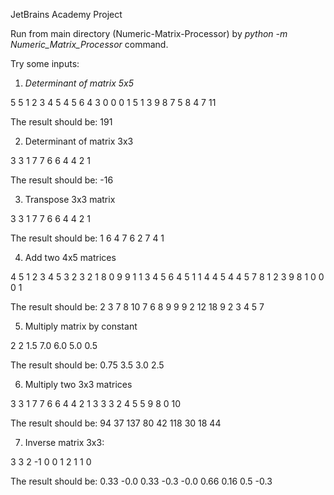 JetBrains Academy Project

Run from main directory (Numeric-Matrix-Processor) by *python -m Numeric_Matrix_Processor* command.

Try some inputs:

1. *Determinant of matrix 5x5*

5 5
1 2 3 4 5
4 5 6 4 3
0 0 0 1 5
1 3 9 8 7
5 8 4 7 11

The result should be:
191

2. Determinant of matrix 3x3

3 3
1 7 7
6 6 4
4 2 1

The result should be:
-16

3. Transpose 3x3 matrix

3 3
1 7 7
6 6 4
4 2 1

The result should be:
1 6 4
7 6 2
7 4 1

4. Add two 4x5 matrices

4 5
1 2 3 4 5
3 2 3 2 1
8 0 9 9 1
1 3 4 5 6
4 5
1 1 4 4 5
4 4 5 7 8
1 2 3 9 8
1 0 0 0 1

The result should be:
2 3 7 8 10
7 6 8 9 9
9 2 12 18 9
2 3 4 5 7

5. Multiply matrix by constant

2 2
1.5 7.0
6.0 5.0
0.5

The result should be:
0.75 3.5
3.0 2.5

6. Multiply two 3x3 matrices

3 3
1 7 7
6 6 4
4 2 1
3 3
3 2 4
5 5 9
8 0 10

The result should be:
94 37 137
80 42 118
30 18 44

7. Inverse matrix 3x3:

3 3
2 -1 0
0 1 2
1 1 0

The result should be:
0.33 -0.0 0.33
-0.3 -0.0 0.66
0.16 0.5 -0.3